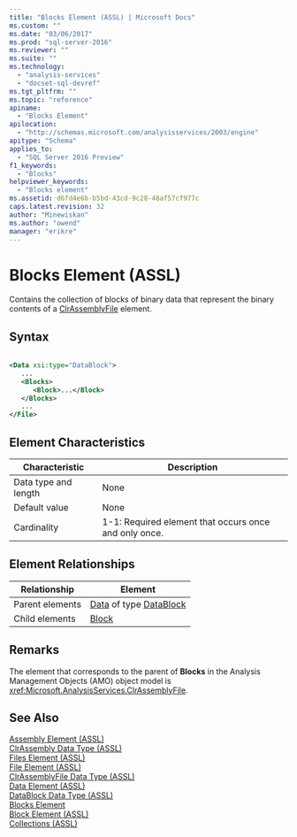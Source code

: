 ```yaml
---
title: "Blocks Element (ASSL) | Microsoft Docs"
ms.custom: ""
ms.date: "03/06/2017"
ms.prod: "sql-server-2016"
ms.reviewer: ""
ms.suite: ""
ms.technology: 
  - "analysis-services"
  - "docset-sql-devref"
ms.tgt_pltfrm: ""
ms.topic: "reference"
apiname: 
  - "Blocks Element"
apilocation: 
  - "http://schemas.microsoft.com/analysisservices/2003/engine"
apitype: "Schema"
applies_to: 
  - "SQL Server 2016 Preview"
f1_keywords: 
  - "Blocks"
helpviewer_keywords: 
  - "Blocks element"
ms.assetid: d6fd4e6b-b5bd-43cd-9c28-48af57cf977c
caps.latest.revision: 32
author: "Minewiskan"
ms.author: "owend"
manager: "erikre"
---
```

# Blocks Element (ASSL)
  Contains the collection of blocks of binary data that represent the binary contents of a [ClrAssemblyFile](../../../analysis-services/scripting/data-type/clrassemblyfile-data-type-assl.md) element.  
  
## Syntax  
  
```xml  
  
<Data xsi:type="DataBlock">  
   ...  
   <Blocks>  
      <Block>...</Block>  
   </Blocks>  
   ...  
</File>  
```  
  
## Element Characteristics  
  
|Characteristic|Description|  
|--------------------|-----------------|  
|Data type and length|None|  
|Default value|None|  
|Cardinality|1-1: Required element that occurs once and only once.|  
  
## Element Relationships  
  
|Relationship|Element|  
|------------------|-------------|  
|Parent elements|[Data](../../../analysis-services/scripting/objects/data-element-assl.md) of type [DataBlock](../../../analysis-services/scripting/data-type/datablock-data-type-assl.md)|  
|Child elements|[Block](../../../analysis-services/scripting/objects/block-element-assl.md)|  
  
## Remarks  
 The element that corresponds to the parent of **Blocks** in the Analysis Management Objects (AMO) object model is <xref:Microsoft.AnalysisServices.ClrAssemblyFile>.  
  
## See Also  
 [Assembly Element &#40;ASSL&#41;](../../../analysis-services/scripting/objects/assembly-element-assl.md)   
 [ClrAssembly Data Type &#40;ASSL&#41;](../../../analysis-services/scripting/data-type/clrassembly-data-type-assl.md)   
 [Files Element &#40;ASSL&#41;](../../../analysis-services/scripting/collections/files-element-assl.md)   
 [File Element &#40;ASSL&#41;](../../../analysis-services/scripting/objects/file-element-assl.md)   
 [ClrAssemblyFile Data Type &#40;ASSL&#41;](../../../analysis-services/scripting/data-type/clrassemblyfile-data-type-assl.md)   
 [Data Element &#40;ASSL&#41;](../../../analysis-services/scripting/objects/data-element-assl.md)   
 [DataBlock Data Type &#40;ASSL&#41;](../../../analysis-services/scripting/data-type/datablock-data-type-assl.md)   
 [Blocks Element](../../../analysis-services/scripting/collections/blocks-element-assl.md)   
 [Block Element &#40;ASSL&#41;](../../../analysis-services/scripting/objects/block-element-assl.md)   
 [Collections &#40;ASSL&#41;](../../../analysis-services/scripting/collections/collections-assl.md)  
  
  